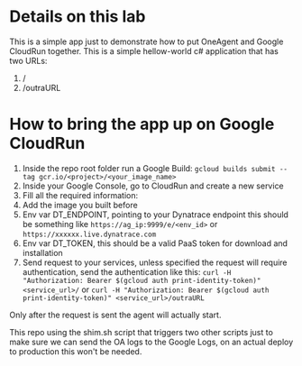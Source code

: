 # Details on this lab

This is a simple app just to demonstrate how to put OneAgent and Google CloudRun together. This is a simple hellow-world c# application that has two URLs: 

1. /
2. /outraURL

# How to bring the app up on Google CloudRun

1. Inside the repo root folder run a Google Build: ```gcloud builds submit --tag gcr.io/<project>/<your_image_name>```
2. Inside your Google Console, go to CloudRun and create a new service
3. Fill all the required information:
  1. Add the image you built before
  2. Env var DT_ENDPOINT, pointing to your Dynatrace endpoint this should be something like ```https://ag_ip:9999/e/<env_id>``` or ```https://xxxxxx.live.dynatrace.com```
  3. Env var DT_TOKEN, this should be a valid PaaS token for download and installation
4. Send request to your services, unless specified the request will require authentication, send the authentication like this: ```curl -H "Authorization: Bearer $(gcloud auth print-identity-token)" <service_url>/``` or ```curl -H "Authorization: Bearer $(gcloud auth print-identity-token)" <service_url>/outraURL```

Only after the request is sent the agent will actually start.

This repo using the shim.sh script that triggers two other scripts just to make sure we can send the OA logs to the Google Logs, on an actual deploy to production this won't be needed.

